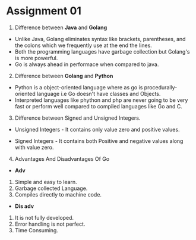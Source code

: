 # Assignment 01 

1. Difference between <b>Java</b> and <b>Golang</b>

- Unlike Java, Golang eliminates syntax like brackets, parentheses, and the colons which we frequently use at the end the lines.
- Both the programming languages have garbage collection but Golang's is more powerful.
- Go is always ahead in performace when compared to java.

2. Difference between <b>Golang</b> and <b>Python</b>

- Python is a object-oriented language where as go is procedurally-oriented language i.e Go doesn't have classes and Objects. 
- Interpreted languages like phython and php are never going to be very fast or perform well  compared to compiled languages like Go and C.

3. Difference between Signed and Unsigned Integers.

- Unsigned Integers - It contains only value zero and positive values. 

- Signed Integers - It contains both Positive and negative values along with value zero.

4. Advantages And Disadvantages Of Go

- <b>Adv</b>

1. Simple and easy to learn.
2. Garbage collected Language.
3. Compiles directly to machine code.

- <b>Dis adv</b>

1. It is not fully developed.
2. Error handling is not perfect.
3. Time Consuming.


